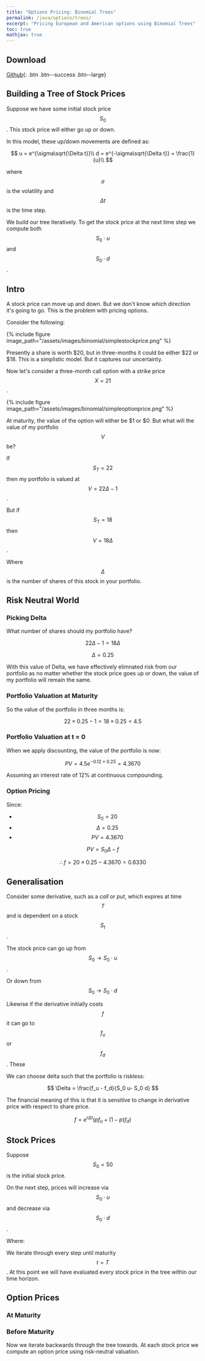 ```yaml
---
title: "Options Pricing: Binomial Trees"
permalink: /java/options/trees/
excerpt: "Pricing European and American options using Binomial Trees"
toc: true
mathjax: true
---
```


## Download

[Github](https://github.com/Adrian-Ng/OptionPricer){: .btn .btn--success .btn--large}




## Building a Tree of Stock Prices

Suppose we have some initial stock price $$S_0$$. 
This stock price will either go up or down.

In this model, these up/down movements are defined as:

$$
u = e^{\sigma\sqrt{\Delta t}}\\
d = e^{-\sigma\sqrt{\Delta t}} = \frac{1}{u}\\
$$

where $$\sigma$$ is the volatility and $$\Delta t$$ is the time step.

We build our tree iteratively. To get the stock price at the next time step we compute both $$S_0 \cdot u$$ and $$S_0 \cdot d$$.


## Intro

A stock price can move up and down. 
But we don't know which direction it's going to go. 
This is the problem with pricing options.

Consider the following:

{% include figure image_path="/assets/images/binomial/simplestockprice.png" %}

Presently a share is worth $20, but in three-months it could be either $22 or $18.
This is a simplistic model. But it captures our uncertainty.




Now let's consider a three-month call option with a strike price $$X = 21$$.

{% include figure image_path="/assets/images/binomial/simpleoptionprice.png" %}

At maturity, the value of the option will either be $1 or $0. But what will the value of my portfolio $$V$$ be?


If $$S_T = 22$$ then my portfolio is valued at $$V = 22\Delta -1$$. 

But if $$S_T = 18$$ then $$V = 18\Delta$$.  

Where $$\Delta$$ is the number of shares of this stock in your portfolio.

## Risk Neutral World

### Picking Delta

What number of shares should my portfolio have?

$$22\Delta -1 = 18\Delta$$

$$\Delta = 0.25$$

With this value of Delta, we have effectively elimnated risk from our portfolio as no matter whether the stock price goes up or down, the value of my portfolio will remain the same.

### Portfolio Valuation at Maturity

So the value of the portfolio in three months is:

$$22 \times 0.25 - 1 = 18 \times 0.25 = 4.5$$

### Portfolio Valuation at t = 0

When we apply discounting, the value of the portfolio is now:

$$
PV = 4.5e^{-0.12\times0.25}=4.3670
$$

Assuming an interest rate of 12% at continuous compounding.

### Option Pricing

Since:

* $$S_0 = 20$$
* $$\Delta = 0.25$$
* $$PV = 4.3670$$

$$PV = S_0\Delta - f$$

$$
\therefore
f = 20\times 0.25 - 4.3670 = 0.6330
$$


## Generalisation

Consider some derivative, such as a _call_ or _put_, which expires at time $$T$$ and is dependent on a stock $$S_t$$.

The stock price can go up from $$S_0 \rightarrow S_0\cdot u$$.

Or down from $$S_0 \rightarrow S_0 \cdot d$$

Likewise if the derivative initially costs $$f$$ it can go to $$f_u$$ or $$f_d$$. These 

We can choose delta such that the portfolio is riskless:

$$
\Delta = \frac{f_u - f_d}{S_0 u- S_0 d}
$$

The financial meaning of this is that it is sensitive to change in derivative price with respect to share price.



$$
f = e^{r\Delta t}(pf_u+(1-p)f_d)
$$



## Stock Prices

Suppose $$S_0=50$$ is the initial stock price.

On the next step, prices will increase via $$S_0\cdot u$$ and decrease via $$S_0\cdot d$$.

Where:



We iterate through every step until maturity $$t = T$$. 
At this point we will have evaluated every stock price in the tree within our time horizon.

## Option Prices

### At Maturity

### Before Maturity

Now we iterate backwards through the tree towards.
At each stock price we compute an option price using risk-neutral valuation.

